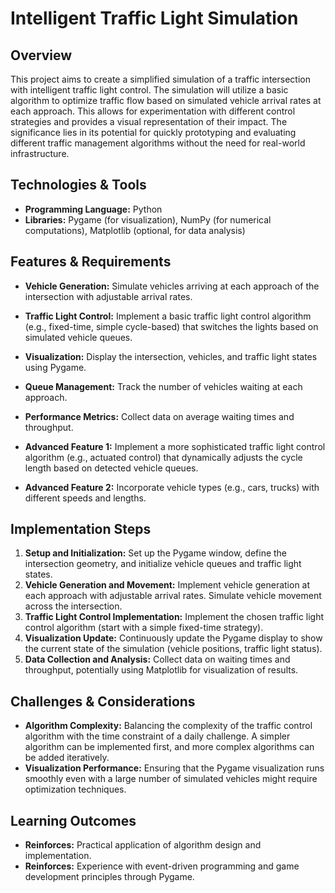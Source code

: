 # Intelligent Traffic Light Simulation

## Overview

This project aims to create a simplified simulation of a traffic intersection with intelligent traffic light control. The simulation will utilize a basic algorithm to optimize traffic flow based on simulated vehicle arrival rates at each approach.  This allows for experimentation with different control strategies and provides a visual representation of their impact.  The significance lies in its potential for quickly prototyping and evaluating different traffic management algorithms without the need for real-world infrastructure.

## Technologies & Tools

- **Programming Language:** Python
- **Libraries:** Pygame (for visualization), NumPy (for numerical computations), Matplotlib (optional, for data analysis)

## Features & Requirements

- **Vehicle Generation:**  Simulate vehicles arriving at each approach of the intersection with adjustable arrival rates.
- **Traffic Light Control:** Implement a basic traffic light control algorithm (e.g., fixed-time, simple cycle-based) that switches the lights based on simulated vehicle queues.
- **Visualization:** Display the intersection, vehicles, and traffic light states using Pygame.
- **Queue Management:** Track the number of vehicles waiting at each approach.
- **Performance Metrics:**  Collect data on average waiting times and throughput.

- **Advanced Feature 1:** Implement a more sophisticated traffic light control algorithm (e.g., actuated control) that dynamically adjusts the cycle length based on detected vehicle queues.
- **Advanced Feature 2:** Incorporate vehicle types (e.g., cars, trucks) with different speeds and lengths.


## Implementation Steps

1. **Setup and Initialization:** Set up the Pygame window, define the intersection geometry, and initialize vehicle queues and traffic light states.
2. **Vehicle Generation and Movement:** Implement vehicle generation at each approach with adjustable arrival rates.  Simulate vehicle movement across the intersection.
3. **Traffic Light Control Implementation:**  Implement the chosen traffic light control algorithm (start with a simple fixed-time strategy).
4. **Visualization Update:** Continuously update the Pygame display to show the current state of the simulation (vehicle positions, traffic light status).
5. **Data Collection and Analysis:** Collect data on waiting times and throughput, potentially using Matplotlib for visualization of results.


## Challenges & Considerations

- **Algorithm Complexity:** Balancing the complexity of the traffic control algorithm with the time constraint of a daily challenge. A simpler algorithm can be implemented first, and more complex algorithms can be added iteratively.
- **Visualization Performance:**  Ensuring that the Pygame visualization runs smoothly even with a large number of simulated vehicles might require optimization techniques.


## Learning Outcomes

- **Reinforces:**  Practical application of algorithm design and implementation.
- **Reinforces:** Experience with event-driven programming and game development principles through Pygame.

